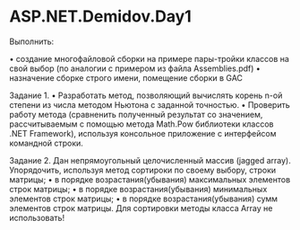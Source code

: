 # ASP.NET.Demidov.Day1

Выполнить:

•	создание многофайловой сборки на примере пары-тройки классов на свой выбор (по аналогии с примером из файла Assemblies.pdf)
•	назначение сборке строго имени, помещение сборки в GAC

Задание 1.
•	Разработать метод, позволяющий вычислять корень n-ой степени из числа методом Ньютона с заданной точностью. 
•	Проверить работу метода (сравненить полученный результат со значением, рассчитываемым с помощью метода Math.Pow библиотеки классов .NET Framework), используя консольное приложение с интерфейсом командной строки.

Задание 2.
Дан непрямоугольный целочисленный массив (jagged array). Упорядочить, используя метод сортироки по своему выбору, строки матрицы;
•	в порядке возрастания(убывания) максимальных элементов строк матрицы;
•	в порядке возрастания(убывания) минимальных элементов строк матрицы;
•	в порядке возрастания(убывания)  сумм элементов строк матрицы.
Для сортировки методы класса Array не использовать!
